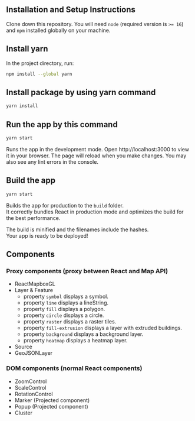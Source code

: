 ## Installation and Setup Instructions

Clone down this repository.
You will need `node` (required version is `>= 16`) and `npm` installed globally on your machine.  

## Install yarn
In the project directory, run:
```bash
npm install --global yarn
```
## Install package by using yarn command
```bash
yarn install
```

## Run the app by this command
```bash
yarn start
```

Runs the app in the development mode.
Open http://localhost:3000 to view it in your browser.
The page will reload when you make changes.
You may also see any lint errors in the console.

## Build the app
```bash
yarn start
```

Builds the app for production to the `build` folder.\
It correctly bundles React in production mode and optimizes the build for the best performance.

The build is minified and the filenames include the hashes.\
Your app is ready to be deployed! 

## Components

### Proxy components (proxy between React and Map API)

- ReactMapboxGL
- Layer & Feature
  - property `symbol` displays a symbol.
  - property `line` displays a lineString.
  - property `fill` displays a polygon.
  - property `circle` displays a circle.
  - property `raster` displays a raster tiles.
  - property `fill-extrusion` displays a layer with extruded buildings.
  - property `background` displays a background layer.
  - property `heatmap` displays a heatmap layer.
- Source
- GeoJSONLayer

### DOM components (normal React components)

- ZoomControl
- ScaleControl
- RotationControl
- Marker (Projected component)
- Popup (Projected component)
- Cluster
